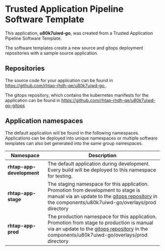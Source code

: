 # Trusted Application Pipeline Software Template

This application, **u80k7uiwd-go**, was created from a Trusted Application Pipeline Software Template.

The software templates create a new source and gitops deployment repositories with a sample source application. 

## Repositories

The source code for your application can be found in [https://github.com/rhtap-rhdh-qe/u80k7uiwd-go ](https://github.com/rhtap-rhdh-qe/u80k7uiwd-go ).
 
The gitops repository, which contains the kubernetes manifests for the application can be found in 
[https://github.com/rhtap-rhdh-qe/u80k7uiwd-go-gitops ](https://github.com/rhtap-rhdh-qe/u80k7uiwd-go-gitops ) 

## Application namespaces 

The default application will be found in the following namespaces. Applications can be deployed into unique namespaces or multiple software templates can also bet generated into the same group namespaces.  

|  Namespace   |  Description   |  
| -------- | -------- |   
| **rhtap-app-development** | The default application during development. Every build will be deployed to this namespace for testing. | 
| **rhtap-app-stage** | The staging namespace for this application. Promotion from development to stage is manual via an update to the [gitops repository](https://github.com/rhtap-rhdh-qe/u80k7uiwd-go-gitops ) in the components/u80k7uiwd-go/overlays/prod directory |  
| **rhtap-app-prod** | The production namespace for this application. Promotion from stage to production is manual via an update to the [gitops repository](https://github.com/rhtap-rhdh-qe/u80k7uiwd-go-gitops ) in the components/u80k7uiwd-go/overlays/prod directory | 